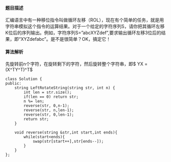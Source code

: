 #### 题目描述
汇编语言中有一种移位指令叫做循环左移（ROL），现在有个简单的任务，就是用字符串模拟这个指令的运算结果。对于一个给定的字符序列S，请你把其循环左移K位后的序列输出。例如，字符序列S=”abcXYZdef”,要求输出循环左移3位后的结果，即“XYZdefabc”。是不是很简单？OK，搞定它！
#### 算法解析
先旋转前n个字符，在旋转剩下的字符，然后旋转整个字符串，即$ YX = (X^TY^T)^T$
```
class Solution {
public:
    string LeftRotateString(string str, int n) {
        int len = str.size();
        if(len == 0) return str;
        n %= len;
        reverse(str, 0,n-1);
        reverse(str, n,len-1);
        reverse(str, 0,len-1);
        return str;
    }
    
    void reverse(string &str,int start,int ends){
        while(start<ends){
            swap(str[start++],str[ends--]);
        }
    }
};
```
